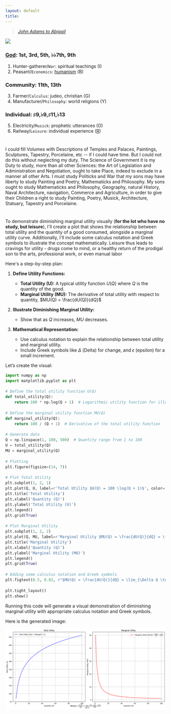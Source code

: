 ```yaml
---
layout: default
title: 
---
```


<script type="text/javascript" async
  src="https://cdnjs.cloudflare.com/ajax/libs/mathjax/2.7.7/MathJax.js?config=TeX-MML-AM_CHTML">
</script>

<script type="text/x-mathjax-config">
MathJax.Hub.Config({
  tex2jax: {
    inlineMath: [['$', '$'], ['\\(', '\\)']],
    processEscapes: true
  }
});
</script>

> *[John Adams to Abigail](https://www.masshist.org/digitaladams/archive/doc?id=L17800512jasecond)*

![](https://upload.wikimedia.org/wikipedia/commons/4/49/%22The_School_of_Athens%22_by_Raffaello_Sanzio_da_Urbino.jpg)

### [God](https://www.economist.com/culture/2024/05/14/god-an-ageing-product-outperforms-expectations): 1st, 3rd, 5th, ♭♭7th, 9th  
1. Hunter-gatherer/`War`: spiritual teachings  (I)
2. Peasant/`Economics`: [humanism](https://www.uuftc.org) (B)

### Community: 11th, 13th
3. Farmer/`Calculus`: judeo, christian (G)
4. Manufacturer/`Philosophy`: world religions (Y)

### Individual: ♯9,♭9,♯11,♭13 
5. Electricity/`Musick`: prophetic utterances (O)
6. Railway/`Leisure`: individual experience ([R](https://www.youtube.com/watch?v=fu-3WN9TJNI))

#

I could fill Volumes with Descriptions of Temples and Palaces, Paintings, Sculptures, Tapestry, Porcelaine, etc -- if I could have time. But I could not do this without neglecting my duty. The Science of Government it is my Duty to study, more than all other Sciences: the Art of Legislation and Administration and Negotiation, ought to take Place, indeed to exclude in a manner all other Arts. I must study Politicks and War that my sons may have liberty to study Painting and Poetry, Mathematicks and Philosophy. My sons ought to study Mathematicks and Philosophy, Geography, natural History, Naval Architecture, navigation, Commerce and Agriculture, in order to give their Children a right to study Painting, Poetry, Musick, Architecture, Statuary, Tapestry and Porcelaine.

#

To demonstrate diminishing marginal utility visually (**for the lot who have no study, but leisure**), I'll create a plot that shows the relationship between total utility and the quantity of a good consumed, alongside a marginal utility curve. Additionally, I'll include some calculus notation and Greek symbols to illustrate the concept mathematically. Leisure thus leads to cravings for utility - drugs come to mind, or a healthy return of the prodigal son to the arts, professional work, or even manual labor

Here's a step-by-step plan:

1. **Define Utility Functions:**
   - **Total Utility (U):** A typical utility function $U(Q)$ where $Q$ is the quantity of the good.
   - **Marginal Utility (MU):** The derivative of total utility with respect to quantity, $MU(Q) = \frac{dU(Q)}{dQ}$

2. **Illustrate Diminishing Marginal Utility:**
   - Show that as $Q$ increases, $MU$ decreases.

3. **Mathematical Representation:**
   - Use calculus notation to explain the relationship between total utility and marginal utility.
   - Include Greek symbols like $\Delta$ (Delta) for change, and $\epsilon$ (epsilon) for a small increment.

Let’s create the visual:

```python
import numpy as np
import matplotlib.pyplot as plt

# Define the total utility function U(Q)
def total_utility(Q):
    return 100 * np.log(Q + 1)  # Logarithmic utility function for illustration

# Define the marginal utility function MU(Q)
def marginal_utility(Q):
    return 100 / (Q + 1)  # Derivative of the total utility function

# Generate data
Q = np.linspace(1, 100, 500)  # Quantity range from 1 to 100
U = total_utility(Q)
MU = marginal_utility(Q)

# Plotting
plt.figure(figsize=(14, 7))

# Plot Total Utility
plt.subplot(1, 2, 1)
plt.plot(Q, U, label=r'Total Utility $U(Q) = 100 \log(Q + 1)$', color='blue')
plt.title('Total Utility')
plt.xlabel('Quantity (Q)')
plt.ylabel('Total Utility (U)')
plt.legend()
plt.grid(True)

# Plot Marginal Utility
plt.subplot(1, 2, 2)
plt.plot(Q, MU, label=r'Marginal Utility $MU(Q) = \frac{dU(Q)}{dQ} = \frac{100}{Q + 1}$', color='red')
plt.title('Marginal Utility')
plt.xlabel('Quantity (Q)')
plt.ylabel('Marginal Utility (MU)')
plt.legend()
plt.grid(True)

# Adding some calculus notation and Greek symbols
plt.figtext(0.5, 0.02, r"$MU(Q) = \frac{dU(Q)}{dQ} = \lim_{\Delta Q \to 0} \frac{U(Q + \Delta Q) - U(Q)}{\Delta Q}$", ha="center", fontsize=12)

plt.tight_layout()
plt.show()
```

Running this code will generate a visual demonstration of diminishing marginal utility with appropriate calculus notation and Greek symbols.

Here is the generated image:

![Diminishing Marginal Utility](diminishing_marginalutility.png)
